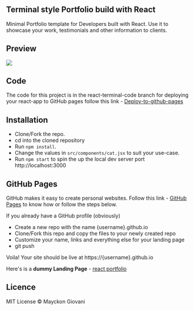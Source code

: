 ## Terminal style Portfolio build with React

Minimal Portfolio template for Developers built with React. Use it to showcase your work, testimonials and other information to clients.

## Preview

![](react-terminal.gif)

## Code

The code for this project is in the react-terminal-code branch for deploying your react-app to GitHub pages follow this link - [Deploy-to-github-pages](https://reactgo.com/deploy-react-app-github-pages/)

## Installation

- Clone/Fork the repo.
- cd into the cloned repository
- Run `npm install`.
- Change the values in `src/components/cat.jsx` to suit your use-case.
- Run `npm start` to spin the up the local dev server port http://localhost:3000

## GitHub Pages

GitHub makes it easy to create personal websites. Follow this link - [GitHub Pages](https://pages.github.com/) to know how or follow the steps below.

If you already have a GitHub profile (obviously)

- Create a new repo with the name {username}.github.io
- Clone/Fork this repo and copy the files to your newly created repo
- Customize your name, links and everything else for your landing page
- git push

Voila! Your site should be live at https://{username}.github.io

Here's is a **dummy Landing Page** - [react portfolio](hhttps://gt0ek.csb.app/)

## Licence

MIT License © Mayckon Giovani
